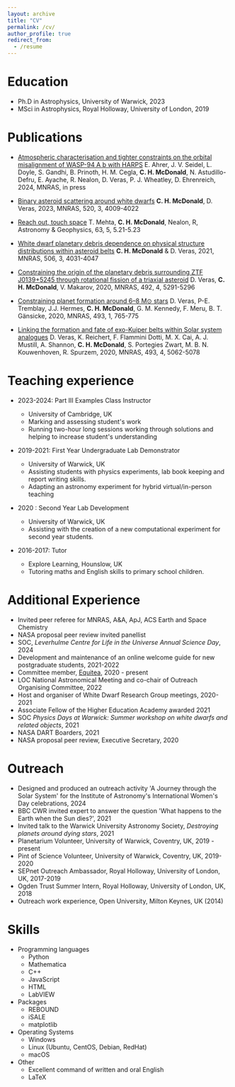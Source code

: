 ```yaml
---
layout: archive
title: "CV"
permalink: /cv/
author_profile: true
redirect_from:
  - /resume
---
```


Education
======
* Ph.D in Astrophysics, University of Warwick, 2023
* MSci in Astrophysics, Royal Holloway, University of London, 2019


Publications
======
* [Atmospheric characterisation and tighter constraints on the orbital misalignment of WASP-94 A b with HARPS](https://ui.adsabs.harvard.edu/abs/2024arXiv240406550A/abstract) E. Ahrer, J. V. Seidel, L. Doyle, S. Gandhi, B. Prinoth, H. M. Cegla, **C. H. McDonald**, N. Astudillo-Defru, E. Ayache, R. Nealon, D. Veras, P. J. Wheatley, D. Ehrenreich, 2024, MNRAS, in press

* [Binary asteroid scattering around white dwarfs](https://ui.adsabs.harvard.edu/abs/2023MNRAS.520.4009M/abstract) **C. H. McDonald**, D. Veras, 2023, MNRAS, 520, 3, 4009-4022

* [Reach out, touch space](https://ui.adsabs.harvard.edu/abs/2022A%26G....63.5.21M/abstract) T. Mehta, **C. H. McDonald**, Nealon, R,  Astronomy & Geophysics, 63, 5, 5.21-5.23

* [White dwarf planetary debris dependence on physical structure distributions within asteroid belts](https://academic.oup.com/mnras/article-abstract/506/3/4031/6316116?redirectedFrom=PDF)
**C. H. McDonald** & D. Veras, 2021, MNRAS, 506, 3, 4031-4047

* [Constraining the origin of the planetary debris surrounding ZTF J0139+5245 through rotational fission of a triaxial asteroid](https://academic.oup.com/mnras/article/492/4/5291/5721536)
D. Veras, **C. H. McDonald**, V. Makarov, 2020, MNRAS, 492, 4, 5291-5296

* [Constraining planet formation around 6–8 M⊙ stars](https://academic.oup.com/mnras/article/493/1/765/5721525)
D. Veras, P-E. Tremblay, J.J. Hermes, **C. H. McDonald**, G. M. Kennedy, F. Meru, B. T. Gänsicke, 2020, MNRAS, 493, 1, 765-775

* [Linking the formation and fate of exo-Kuiper belts within Solar system analogues](https://academic.oup.com/mnras/article/493/4/5062/5775314)
D. Veras, K. Reichert, F. Flammini Dotti, M. X. Cai, A. J. Mustill, A. Shannon, **C. H. McDonald**, S. Portegies Zwart, M. B. N. Kouwenhoven, R. Spurzem, 2020, MNRAS, 493, 4, 5062-5078

Teaching experience
======
* 2023-2024: Part III Examples Class Instructor
  * University of Cambridge, UK
  * Marking and assessing student's work
  * Running two-hour long sessions working through solutions and helping to increase student's understanding

* 2019-2021: First Year Undergraduate Lab Demonstrator
  * University of Warwick, UK
  * Assisting students with physics experiments, lab book keeping and report writing skills.
  * Adapting an astronomy experiment for hybrid virtual/in-person teaching
  
* 2020 : Second Year Lab Development
  * University of Warwick, UK
  * Assisting with the creation of a new computational experiment for second year students. 

* 2016-2017: Tutor
  * Explore Learning, Hounslow, UK
  * Tutoring maths and English skills to primary school children.
  

Additional Experience
======
* Invited peer referee for MNRAS, A&A, ApJ, ACS Earth and Space Chemistry
* NASA proposal peer review invited panellist
* SOC, _Leverhulme Centre for Life in the Universe Annual Science Day_, 2024
* Development and maintenance of an online welcome guide for new postgraduate students, 2021-2022
* Committee member, [Equitea](https://warwick.ac.uk/fac/sci/physics/research/astro/seminars/equitea/), 2020 - present
* LOC National Astronomical Meeting and co-chair of Outreach Organising Committee, 2022
* Host and organiser of White Dwarf Research Group meetings, 2020-2021
* Associate Fellow of the Higher Education Academy awarded 2021
* SOC _Physics Days at Warwick: Summer workshop on white dwarfs and related objects_, 2021
* NASA DART Boarders, 2021
* NASA proposal peer review, Executive Secretary, 2020

  
Outreach
=======
* Designed and produced an outreach activity 'A Journey through the Solar System' for the Institute of Astronomy's International Women's Day celebrations, 2024
* BBC CWR invited expert to answer the question 'What happens to the Earth when the Sun dies?', 2021
* Invited talk to the Warwick University Astronomy Society, _Destroying planets around dying stars_, 2021
* Planetarium Volunteer, University of Warwick, Coventry, UK, 2019 - present
* Pint of Science Volunteer, University of Warwick, Coventry, UK, 2019-2020
* SEPnet Outreach Ambassador, Royal Holloway, University of London, UK, 2017-2019
* Ogden Trust Summer Intern, Royal Holloway, University of London, UK, 2018
* Outreach work experience, Open University, Milton Keynes, UK (2014)
 
Skills
======
* Programming languages
  * Python
  * Mathematica
  * C++
  * JavaScript
  * HTML
  * LabVIEW
* Packages
  * REBOUND
  * iSALE
  * matplotlib
* Operating Systems
  * Windows
  * Linux (Ubuntu, CentOS, Debian, RedHat)
  * macOS
* Other
  * Excellent command of written and oral English 
  * LaTeX





